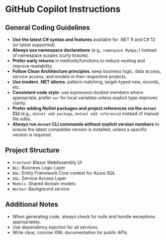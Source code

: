 # GitHub Copilot Instructions

## General Coding Guidelines

- **Use the latest C# syntax and features** available for .NET 9 and C# 13 (or latest supported).
- **Always use namespace declarations** (e.g., `namespace MyApp;`) instead of namespace scopes (curly braces).
- **Prefer early returns** in methods/functions to reduce nesting and improve readability.
- **Follow Clean Architecture principles**: keep business logic, data access, service access, and models in their respective projects.
- **Use modern .NET idioms**: pattern matching, target-typed new, records, etc.
- **Consistent code style**: use expression-bodied members where appropriate, prefer `var` for local variables unless explicit type improves clarity.
- **Prefer adding NuGet packages and project references via the `dotnet` CLI** (e.g., `dotnet add package`, `dotnet add reference`) instead of manual file edits.
- **Always run `dotnet` CLI commands without explicit version numbers** to ensure the latest compatible version is installed, unless a specific version is required.

## Project Structure

- `Frontend`: Blazor WebAssembly UI
- `BLL`: Business Logic Layer
- `DAL`: Entity Framework Core context for Azure SQL
- `SAL`: Service Access Layer
- `Models`: Shared domain models
- `Worker`: Background service

## Additional Notes

- When generating code, always check for nulls and handle exceptions appropriately.
- Use dependency injection for all services.
- Write clear, concise XML documentation for public APIs.
